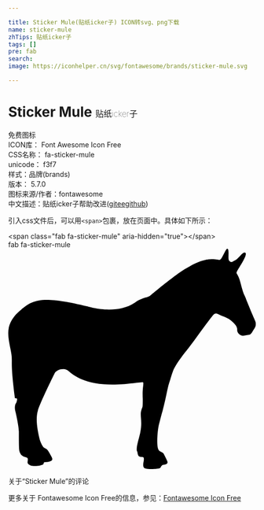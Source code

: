 ```yaml
---

title: Sticker Mule(贴纸icker子) ICON转svg、png下载
name: sticker-mule
zhTips: 贴纸icker子
tags: []
pre: fab
search: 
image: https://iconhelper.cn/svg/fontawesome/brands/sticker-mule.svg

---
```


# Sticker Mule  <small style="font-size: 60%;font-weight: 100">贴纸icker子</small>


<div class="detail-page">
<p>
<span><span class="badge-success badge">免费图标</span> </span>
<br/>
<span>
ICON库：
<span class="badge-secondary badge">Font Awesome Icon Free</span> 
</span>
<br/>
<span>
CSS名称：
<span class="badge-secondary badge">fa-sticker-mule</span> 
</span>
<br/>
<span>
unicode：
<span class="badge-secondary badge">f3f7</span> 
<copy-btn content='f3f7' btn-title=""></copy-btn>
<copy-btn :content='String.fromCodePoint(parseInt("f3f7", 16))' btn-title="复制U"></copy-btn>
</span><br/><span>样式：<span class="badge-light badge">品牌(brands)</span></span>
<br/>
<span>
版本：
<span class="badge-secondary badge">5.7.0</span> 
</span>
<br/>
<span>图标来源/作者：<span class="badge-light badge">fontawesome</span></span> 
<br/>
<span class="zh-detail">中文描述：<span class="badge-primary badge">贴纸icker子</span><span class="help-link"><span>帮助改进</span>(<a href="https://gitee.com/liuwave/icon-helper/edit/master/json/fontawesome/brands/sticker-mule.json" target="_blank" rel="noopener noreferrer">gitee</a><a href="https://github.com/liuwave/icon-helper/edit/master/json/fontawesome/brands/sticker-mule.json" target="_blank" rel="noopener noreferrer">github</a></span>)</span><br/>
</p>
</div>
<div class="alert alert-dark">
  <i class="fab fa-sticker-mule fa-xs"></i>
  <i class="fab fa-sticker-mule fa-sm"></i>
  <i class="fab fa-sticker-mule fa-lg"></i>
  <i class="fab fa-sticker-mule fa-2x"></i>
  <i class="fab fa-sticker-mule fa-3x"></i>
  <i class="fab fa-sticker-mule fa-5x"></i>
  <i class="fab fa-sticker-mule fa-7x"></i>
</div>
<div>
  <p>引入css文件后，可以用<code>&lt;span&gt;</code>包裹，放在页面中。具体如下所示：    
  </p>
  <div class="alert alert-primary" style="font-size: 14px">
    &lt;span class="fab fa-sticker-mule" aria-hidden="true"&gt;&lt;/span&gt;
    <copy-btn content='<span class="fab fa-sticker-mule" aria-hidden="true"></span>'></copy-btn>
  </div>
  <div class="alert alert-secondary">
    <i class="fab fa-sticker-mule"
    style="font-size: 24px"
    aria-hidden="true"></i> fab fa-sticker-mule
    <copy-btn content="fab fa-sticker-mule" btn-title="复制图标名称"></copy-btn>
  </div>
</div>
<div id="svg" class="svg-wrap">
<svg xmlns="http://www.w3.org/2000/svg" viewBox="0 0 576 512"><path d="M561.7 199.6c-1.3.3.3 0 0 0zm-6.2-77.4c-7.7-22.3-5.1-7.2-13.4-36.9-1.6-6.5-3.6-14.5-6.2-20-4.4-8.7-4.6-7.5-4.6-9.5 0-5.3 30.7-45.3 19-46.9-5.7-.6-12.2 11.6-20.6 17-8.6 4.2-8 5-10.3 5-2.6 0-5.7-3-6.2-5-2-5.7 1.9-25.9-3.6-25.9-3.6 0-12.3 24.8-17 25.8-5.2 1.3-27.9-11.4-75.1 18-25.3 13.2-86.9 65.2-87 65.3-6.7 4.7-20 4.7-35.5 16-44.4 30.1-109.6 9.4-110.7 9-110.6-26.8-128-15.2-159 11.5-20.8 17.9-23.7 36.5-24.2 38.9-4.2 20.4 5.2 48.3 6.7 64.3 1.8 19.3-2.7 17.7 7.7 98.3.5 1 4.1 0 5.1 1.5 0 8.4-3.8 12.1-4.1 13-1.5 4.5-1.5 10.5 0 16 2.3 8.2 8.2 37.2 8.2 46.9 0 41.8.4 44 2.6 49.4 3.9 10 12.5 9.1 17 12 3.1 3.5-.5 8.5 1 12.5.5 2 3.6 4 6.2 5 9.2 3.6 27 .3 29.9-2.5 1.6-1.5.5-4.5 3.1-5 5.1 0 10.8-.5 14.4-2.5 5.1-2.5 4.1-6 1.5-10.5-.4-.8-7-13.3-9.8-16-2.1-2-5.1-3-7.2-4.5-5.8-4.9-10.3-19.4-10.3-19.5-4.6-19.4-10.3-46.3-4.1-66.8 4.6-17.2 39.5-87.7 39.6-87.8 4.1-6.5 17-11.5 27.3-7 6 1.9 19.3 22 65.4 30.9 47.9 8.7 97.4-2 112.2-2 2.8 2-1.9 13-.5 38.9 0 26.4-.4 13.7-4.1 29.9-2.2 9.7 3.4 23.2-1.5 46.9-1.4 9.8-9.9 32.7-8.2 43.4.5 1 1 2 1.5 3.5.5 4.5 1.5 8.5 4.6 10 7.3 3.6 12-3.5 9.8 11.5-.7 3.1-2.6 12 1.5 15 4.4 3.7 30.6 3.4 36.5.5 2.6-1.5 1.6-4.5 6.4-7.4 1.9-.9 11.3-.4 11.3-6.5.3-1.8-9.2-19.9-9.3-20-2.6-3.5-9.2-4.5-11.3-8-6.9-10.1-1.7-52.6.5-59.4 3-11 5.6-22.4 8.7-32.4 11-42.5 10.3-50.6 16.5-68.3.8-1.8 6.4-23.1 10.3-29.9 9.3-17 21.7-32.4 33.5-47.4 18-22.9 34-46.9 52-69.8 6.1-7 8.2-13.7 18-8 10.8 5.7 21.6 7 31.9 17 14.6 12.8 10.2 18.2 11.8 22.9 1.5 5 7.7 10.5 14.9 9.5 10.4-2 13-2.5 13.4-2.5 2.6-.5 5.7-5 7.2-8 3.1-5.5 7.2-9 7.2-16.5 0-7.7-.4-2.8-20.6-52.9z"/></svg>
</div>
<detail full-name='fa-sticker-mule'></detail>

<Vssue title="关于“Sticker Mule”的评论" >关于“Sticker Mule”的评论</Vssue>
    
<div><p>更多关于  Fontawesome Icon Free的信息，参见：<a target="_blank" href="https://iconhelper.cn/fontawesome.html">Fontawesome Icon Free</a>
</p></div>
